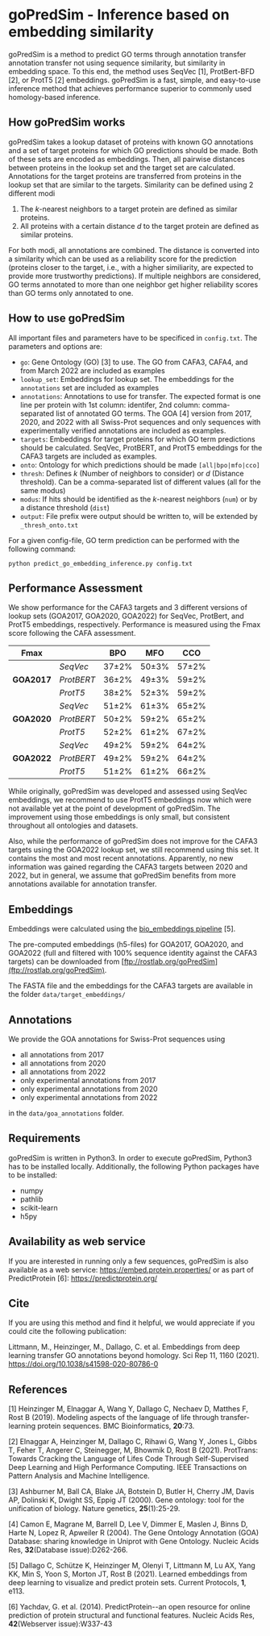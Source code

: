 # goPredSim - Inference based on embedding similarity

goPredSim is a method to predict GO terms through annotation transfer annotation transfer not using sequence similarity, but similarity in embedding space. To this end, the method uses SeqVec [1], ProtBert-BFD [2], or ProtT5 [2] embeddings. goPredSim is a fast, simple, and easy-to-use inference method that achieves performance superior to commonly used homology-based inference.

## How goPredSim works
goPredSim takes a lookup dataset of proteins with known GO annotations and a set of target proteins for which GO predictions should be made. Both of these sets are encoded as embeddings. Then, all pairwise distances between proteins in the lookup set and the target set are calculated. Annotations for the target proteins are transferred from proteins in the lookup set that are similar to the targets. Similarity can be defined using 2 different modi

1. The *k*-nearest neighbors to a target protein are defined as similar proteins.
2. All proteins with a certain distance *d* to the target protein are defined as similar proteins.

For both modi, all annotations are combined. The distance is converted into a similarity which can be used as a reliability score for the prediction (proteins closer to the target, i.e., with a higher similiarity, are expected to provide more trustworthy predictions). If multiple neighbors are considered, GO terms annotated to more than one neighbor get higher reliability scores than GO terms only annotated to one.

## How to use goPredSim
All important files and parameters have to be specificed in `config.txt`. The parameters and options are:

- `go`: Gene Ontology (GO) [3] to use. The GO from CAFA3, CAFA4, and from March 2022 are included as examples
- `lookup_set`: Embeddings for lookup set. The embeddings for the `annotations` set are included as examples
- `annotations`: Annotations to use for transfer. The expected format is one line per protein with 1st column: identifer, 2nd column: comma-separated list of annotated GO terms. The GOA [4] version from 2017, 2020, and 2022 with all Swiss-Prot sequences and only sequences with experimentally verified annotations are included as examples.
- `targets`: Embeddings for target proteins for which GO term predictions should be calculated. SeqVec, ProtBERT, and ProtT5 embeddings for the CAFA3 targets are included as examples.
- `onto`: Ontology for which predictions should be made `[all|bpo|mfo|cco]`
- `thresh`: Defines *k* (Number of neighbors to consider) or *d* (Distance threshold). Can be a comma-separated list of different values (all for the same modus)
- `modus`: If hits should be identified as the *k*-nearest neighbors (`num`) or by a distance threshold (`dist`)
- `output`: File prefix were output should be written to, will be extended by `_thresh_onto.txt`

For a given config-file, GO term prediction can be performed with the following command:

`python predict_go_embedding_inference.py config.txt`

## Performance Assessment
We show performance for the CAFA3 targets and 3 different versions of lookup sets (GOA2017, GOA2020, GOA2022) for SeqVec, ProtBert, and ProtT5 embeddings, respectively. 
Performance is measured using the Fmax score following the CAFA assessment.

| **Fmax**| | **BPO**|**MFO**|**CCO**|
|-|-|-|-|-|
||*SeqVec*|37±2%|50±3%|57±2%|
|**GOA2017**|*ProtBERT*|36±2%|49±3%|59±2%|
||*ProtT5*|38±2%|52±3%|59±2%|
||*SeqVec*|51±2%|61±3%|65±2%|
|**GOA2020**|*ProtBERT*|50±2%|59±2%|65±2%|
||*ProtT5*|52±2%|61±2%|67±2%|
||*SeqVec*|49±2%|59±2%|64±2%|
|**GOA2022**|*ProtBERT*|49±2%|59±2%|64±2%|
||*ProtT5*|51±2%|61±2%|66±2%|

While originally, goPredSim was developed and assessed using SeqVec embeddings, we recommend to use ProtT5 embeddings now which were not available yet at the point of development of goPredSim.
The improvement using those embeddings is only small, but consistent throughout all ontologies and datasets.

Also, while the performance of goPredSim does not improve for the CAFA3 targets using the GOA2022 lookup set, we still recommend using this set. It contains the most and most recent annotations. Apparently, no new information was gained regarding the CAFA3 targets between 2020 and 2022, but in general, we assume that goPredSim benefits from more annotations available for annotation transfer.

## Embeddings

Embeddings were calculated using the [bio_embeddings pipeline](https://github.com/sacdallago/bio_embeddings) [5].

The pre-computed embeddings (h5-files) for GOA2017, GOA2020, and GOA2022 (full and filtered with 100% sequence identity against the CAFA3 targets) can be downloaded from [ftp://rostlab.org/goPredSim](ftp://rostlab.org/goPredSim).

The FASTA file and the embeddings for the CAFA3 targets are available in the folder `data/target_embeddings/`

## Annotations
We provide the GOA annotations for Swiss-Prot sequences using
- all annotations from 2017
- all annotations from 2020
- all annotations from 2022
- only experimental annotations from 2017
- only experimental annotations from 2020
- only experimental annotations from 2022

in the `data/goa_annotations` folder.

## Requirements
goPredSim is written in Python3. In order to execute goPredSim, Python3 has to be installed locally. Additionally, the following Python packages have to be installed:

- numpy
- pathlib
- scikit-learn
- h5py

## Availability as web service
If you are interested in running only a few sequences, goPredSim is also available as a web service: https://embed.protein.properties/ or as part of PredictProtein [6]: https://predictprotein.org/

## Cite
If you are using this method and find it helpful, we would appreciate if you could cite the following publication:

Littmann, M., Heinzinger, M., Dallago, C. et al. Embeddings from deep learning transfer GO annotations beyond homology. Sci Rep 11, 1160 (2021). https://doi.org/10.1038/s41598-020-80786-0

## References
[1] Heinzinger M, Elnaggar A, Wang Y, Dallago C, Nechaev D, Matthes F, Rost B (2019). Modeling aspects of the language of life through transfer-learning protein sequences. BMC Bioinformatics, **20**:73.

[2] Elnaggar A, Heinzinger M, Dallago C, Rihawi G, Wang Y, Jones L, Gibbs T, Feher T, Angerer C, Steinegger, M, Bhowmik D, Rost B (2021). ProtTrans: Towards Cracking the Language of Lifes Code Through Self-Supervised Deep Learning and High Performance Computing. IEEE Transactions on Pattern Analysis and Machine Intelligence.

[3] Ashburner M, Ball CA, Blake JA, Botstein D, Butler H, Cherry JM, Davis AP, Dolinski K, Dwight SS, Eppig JT (2000). Gene ontology: tool for the unification of biology. Nature genetics, **25**(1):25-29.

[4] Camon E, Magrane M, Barrell D, Lee V, Dimmer E, Maslen J, Binns D, Harte N, Lopez R, Apweiler R (2004). The Gene Ontology Annotation (GOA) Database: sharing knowledge in Uniprot with Gene Ontology. Nucleic Acids Res, **32**(Database issue):D262-266.

[5] Dallago C, Schütze K, Heinzinger M, Olenyi T, Littmann M, Lu AX, Yang KK, Min S, Yoon S, Morton JT, Rost B (2021). Learned embeddings from deep learning to visualize and predict protein sets. Current Protocols, **1**, e113.

[6] Yachdav, G. et al. (2014). PredictProtein--an open resource for online prediction of protein structural and functional features. Nucleic Acids Res, **42**(Webserver issue):W337-43
